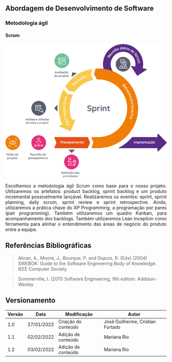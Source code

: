 ## Abordagem de Desenvolvimento de Software
### Metodologia ágil
#### Scrum
![](img/Scrum1.png)

<p style="text-align: justify">
Escolhemos a metodologia ágil Scrum como base para o nosso projeto.
Utilizaremos os artefatos: product backlog, sprint backlog e um produto incremental possivelmente lançável.
Realizaremos os eventos: sprint, sprint planning, daily scrum, sprint review e sprint retrospective.
Ainda, utilizaremos a prática chave do XP Programming, a programação por pares (pair programming).
Também utilizaremos um quadro Kanban, para acompanhamento dos backlogs.
Também utilizaremos Lean Inception como ferramenta para alinhar o entendimento das áreas de negócio do produto entre a equipe.
</p>

## Referências Bibliográficas
> Abran, A., Moore, J., Bourque, P. and Dupuis, R. (Eds) (2004) SWEBOK: Guide to the Software Engineering Body of Knowledge. IEEE Computer Society

> Sommerville, I. (2011) Software Engineering, 9th edition. Addison-Wesley

## Versionamento

 Versão|Data      |Modificação        |Autor
-------|----------|-------------------|--------
1.0    |27/01/2022|Criação do conteúdo| José Guilherme, Cristian Furtado
1.1    |02/02/2022|Adição de conteúdo | Mariana Rio
1.2    |03/02/2022|Adição de conteúdo | Mariana Rio


